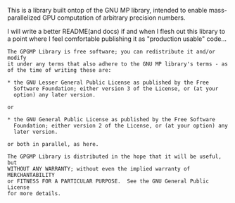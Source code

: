 This is a library built ontop of the GNU MP library, intended to enable mass-parallelized GPU computation of arbitrary precision numbers.

I will write a better README(and docs) if and when I flesh out this library to a point where I feel comfortable publishing it as "production usable" code...

```
The GPGMP Library is free software; you can redistribute it and/or modify
it under any terms that also adhere to the GNU MP library's terms - as of the time of writing these are:

* the GNU Lesser General Public License as published by the Free
  Software Foundation; either version 3 of the License, or (at your
  option) any later version.

or

* the GNU General Public License as published by the Free Software
  Foundation; either version 2 of the License, or (at your option) any
  later version.

or both in parallel, as here.

The GPGMP Library is distributed in the hope that it will be useful, but
WITHOUT ANY WARRANTY; without even the implied warranty of MERCHANTABILITY
or FITNESS FOR A PARTICULAR PURPOSE.  See the GNU General Public License
for more details.
```